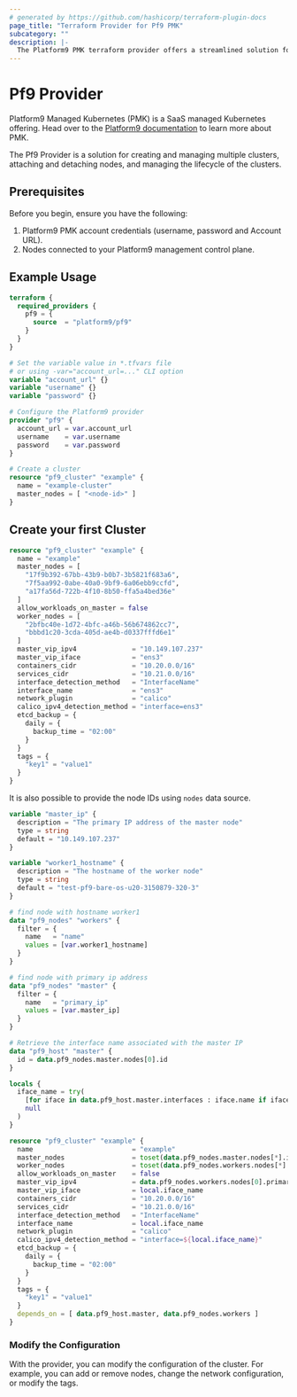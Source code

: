 ```yaml
---
# generated by https://github.com/hashicorp/terraform-plugin-docs
page_title: "Terraform Provider for Pf9 PMK"
subcategory: ""
description: |-
  The Platform9 PMK terraform provider offers a streamlined solution for creating and managing kubernetes clusters.
---
```


# Pf9 Provider

Platform9 Managed Kubernetes (PMK) is a SaaS managed Kubernetes offering. Head over to the [Platform9 documentation](https://platform9.com/docs/kubernetes) to learn more about PMK.

The Pf9 Provider is a solution for creating and managing multiple clusters, attaching and detaching nodes, and managing the lifecycle of the clusters.

## Prerequisites

Before you begin, ensure you have the following:

1. Platform9 PMK account credentials (username, password and Account URL).
2. Nodes connected to your Platform9 management control plane.

## Example Usage

```terraform
terraform {
  required_providers {
    pf9 = {
      source  = "platform9/pf9"
    }
  }
}

# Set the variable value in *.tfvars file
# or using -var="account_url=..." CLI option
variable "account_url" {}
variable "username" {}
variable "password" {}

# Configure the Platform9 provider
provider "pf9" {
  account_url = var.account_url
  username    = var.username
  password    = var.password
}

# Create a cluster
resource "pf9_cluster" "example" {
  name = "example-cluster"
  master_nodes = [ "<node-id>" ]
}
```

## Create your first Cluster

```terraform
resource "pf9_cluster" "example" {
  name = "example"
  master_nodes = [
    "17f9b392-67bb-43b9-b0b7-3b5821f683a6",
    "7f5aa992-0abe-40a0-9bf9-6a06ebb9ccfd",
    "a17fa56d-722b-4f10-8b50-ffa5a4bed36e"
  ]
  allow_workloads_on_master = false
  worker_nodes = [
    "2bfbc40e-1d72-4bfc-a46b-56b674862cc7",
    "bbbd1c20-3cda-405d-ae4b-d0337fffd6e1"
  ]
  master_vip_ipv4              = "10.149.107.237"
  master_vip_iface             = "ens3"
  containers_cidr              = "10.20.0.0/16"
  services_cidr                = "10.21.0.0/16"
  interface_detection_method   = "InterfaceName"
  interface_name               = "ens3"
  network_plugin               = "calico"
  calico_ipv4_detection_method = "interface=ens3"
  etcd_backup = {
    daily = {
      backup_time = "02:00"
    }
  }
  tags = {
    "key1" = "value1"
  }
}
```

It is also possible to provide the node IDs using `nodes` data source.

```terraform
variable "master_ip" {
  description = "The primary IP address of the master node"
  type = string
  default = "10.149.107.237"
}

variable "worker1_hostname" {
  description = "The hostname of the worker node"
  type = string
  default = "test-pf9-bare-os-u20-3150879-320-3"
}

# find node with hostname worker1
data "pf9_nodes" "workers" {
  filter = {
    name   = "name"
    values = [var.worker1_hostname]
  }
}

# find node with primary ip address
data "pf9_nodes" "master" {
  filter = {
    name   = "primary_ip"
    values = [var.master_ip]
  }
}

# Retrieve the interface name associated with the master IP
data "pf9_host" "master" {
  id = data.pf9_nodes.master.nodes[0].id
}

locals {
  iface_name = try(
    [for iface in data.pf9_host.master.interfaces : iface.name if iface.ip == var.master_ip][0],
    null
  )
}

resource "pf9_cluster" "example" {
  name                         = "example"
  master_nodes                 = toset(data.pf9_nodes.master.nodes[*].id)
  worker_nodes                 = toset(data.pf9_nodes.workers.nodes[*].id)
  allow_workloads_on_master    = false
  master_vip_ipv4              = data.pf9_nodes.workers.nodes[0].primary_ip
  master_vip_iface             = local.iface_name
  containers_cidr              = "10.20.0.0/16"
  services_cidr                = "10.21.0.0/16"
  interface_detection_method   = "InterfaceName"
  interface_name               = local.iface_name
  network_plugin               = "calico"
  calico_ipv4_detection_method = "interface=${local.iface_name}"
  etcd_backup = {
    daily = {
      backup_time = "02:00"
    }
  }
  tags = {
    "key1" = "value1"
  }
  depends_on = [ data.pf9_host.master, data.pf9_nodes.workers ]
}
```

### Modify the Configuration

With the provider, you can modify the configuration of the cluster. For example, you can add or remove nodes, change the network configuration, or modify the tags.